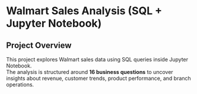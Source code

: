 # Walmart Sales Analysis (SQL + Jupyter Notebook)

##  Project Overview
This project explores Walmart sales data using SQL queries inside Jupyter Notebook.  
The analysis is structured around **16 business questions** to uncover insights about revenue, customer trends, product performance, and branch operations.

